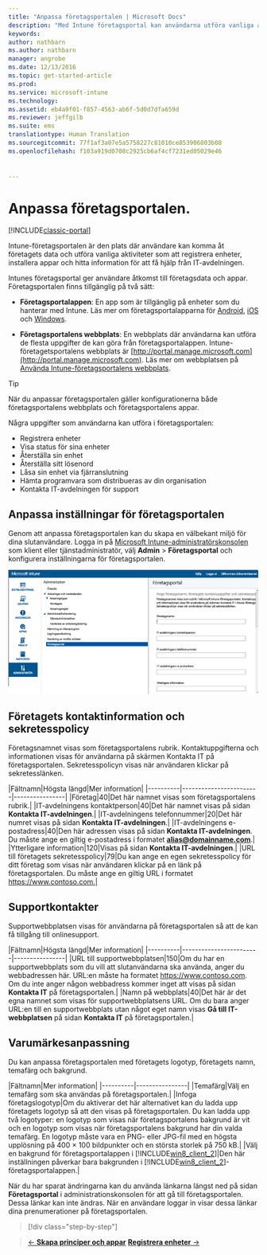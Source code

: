 ```yaml
---
title: "Anpassa företagsportalen | Microsoft Docs"
description: "Med Intune företagsportal kan användarna utföra vanliga aktiviteter som att registrera enheter, installera appar och hitta information om IT-avdelningen."
keywords: 
author: nathbarn
ms.author: nathbarn
manager: angrobe
ms.date: 12/13/2016
ms.topic: get-started-article
ms.prod: 
ms.service: microsoft-intune
ms.technology: 
ms.assetid: eb4a9f01-f857-4563-ab6f-5d0d7dfa659d
ms.reviewer: jeffgilb
ms.suite: ems
translationtype: Human Translation
ms.sourcegitcommit: 77f1af3a07e5a5758227c81010ce853906803b08
ms.openlocfilehash: f103a919d0708c2925cb6af4cf7231ed05029e46


---
```


# <a name="customize-the-company-portal"></a>Anpassa företagsportalen.

[!INCLUDE[classic-portal](../includes/classic-portal.md)]

Intune-företagsportalen är den plats där användare kan komma åt företagets data och utföra vanliga aktiviteter som att registrera enheter, installera appar och hitta information för att få hjälp från IT-avdelningen.

Intunes företagsportal ger användare åtkomst till företagsdata och appar. Företagsportalen finns tillgänglig på två sätt:

-   **Företagsportalappen**: En app som är tillgänglig på enheter som du hanterar med Intune. Läs mer om företagsportalapparna för [Android](/Intune/EndUser/using-your-android-device-with-intune), [iOS](/Intune/EndUser/using-your-iOS-or-macOS-device-with-intune) och [Windows](/Intune/EndUser/using-your-windows-device-with-intune).


- **Företagsportalens webbplats**: En webbplats där användarna kan utföra de flesta uppgifter de kan göra från företagsportalappen. Intune-företagetsportalens webbplats är [http://portal.manage.microsoft.com](http://portal.manage.microsoft.com). Läs mer om webbplatsen på [Använda Intune-företagsportalens webbplats](/Intune/EndUser/using-the-intune-company-portal-website).

> [!TIP]
> När du anpassar företagsportalen gäller konfigurationerna både företagsportalens webbplats och företagsportalens appar.

Några uppgifter som användarna kan utföra i företagsportalen:

-   Registrera enheter
-   Visa status för sina enheter
-   Återställa sin enhet
-   Återställa sitt lösenord
-   Låsa sin enhet via fjärranslutning
-   Hämta programvara som distribueras av din organisation
-   Kontakta IT-avdelningen för support

## <a name="customize-company-portal-settings"></a>Anpassa inställningar för företagsportalen
Genom att anpassa företagsportalen kan du skapa en välbekant miljö för dina slutanvändare. Logga in på [Microsoft Intune-administratörskonsolen](https://manage.microsoft.com) som klient eller tjänstadministratör, välj **Admin** &gt; **Företagsportal** och konfigurera inställningarna för företagsportalen.

![admin-console-admin-workspace-comp-portal-settings](./media/companyportal.png)

## <a name="company-contact-information-and-privacy-statement"></a>Företagets kontaktinformation och sekretesspolicy
Företagsnamnet visas som företagsportalens rubrik. Kontaktuppgifterna och informationen visas för användarna på skärmen Kontakta IT på företagsportalen. Sekretesspolicyn visas när användaren klickar på sekretesslänken.

|Fältnamn|Högsta längd|Mer information|
    |----------|------------------------|----------------|
    |Företag|40|Det här namnet visas som företagsportalens rubrik.|
    |IT-avdelningens kontaktperson|40|Det här namnet visas på sidan **Kontakta IT-avdelningen**.|
    |IT-avdelningens telefonnummer|20|Det här numret visas på sidan **Kontakta IT-avdelningen**.|
    |IT-avdelningens e-postadress|40|Den här adressen visas på sidan **Kontakta IT-avdelningen**. Du måste ange en giltig e-postadress i formatet **alias@domainname.com**.|
    |Ytterligare information|120|Visas på sidan **Kontakta IT-avdelningen**.|
    |URL till företagets sekretesspolicy|79|Du kan ange en egen sekretesspolicy för ditt företag som visas när användaren klickar på en länk på företagsportalen. Du måste ange en giltig URL i formatet https://www.contoso.com.|

## <a name="support-contacts"></a>Supportkontakter
Supportwebbplatsen visas för användarna på företagsportalen så att de kan få tillgång till onlinesupport.

|Fältnamn|Högsta längd|Mer information|
    |----------|------------------------|----------------|
    |URL till supportwebbplatsen|150|Om du har en supportwebbplats som du vill att slutanvändarna ska använda, anger du webbadressen här. URL:en måste ha formatet https://www.contoso.com. Om du inte anger någon webbadress kommer inget att visas på sidan **Kontakta IT** på företagsportalen.|
    |Namn på webbplats|40|Det här är det egna namnet som visas för supportwebbplatsens URL. Om du bara anger URL:en till en supportwebbplats utan något eget namn visas **Gå till IT-webbplatsen** på sidan **Kontakta IT** på företagsportalen.|

## <a name="company-branding-customization"></a>Varumärkesanpassning
Du kan anpassa företagsportalen med företagets logotyp, företagets namn, temafärg och bakgrund.

|Fältnamn|Mer information|
    |----------|----------------|
    |Temafärg|Välj en temafärg som ska användas på företagsportalen.|
    |Infoga företagslogotyp|Om du aktiverar det här alternativet kan du ladda upp företagets logotyp så att den visas på företagsportalen. Du kan ladda upp två logotyper: en logotyp som visas när företagsportalens bakgrund är vit och en logotyp som visas när företagsportalens bakgrund har din valda temafärg. En logotyp måste vara en PNG- eller JPG-fil med en högsta upplösning på 400 × 100 bildpunkter och en största storlek på 750 kB.|
    |Välj en bakgrund för företagsportalappen i [!INCLUDE[win8_client_2](../includes/win8_client_2_md.md)]|Den här inställningen påverkar bara bakgrunden i [!INCLUDE[win8_client_2](../includes/win8_client_2_md.md)]-företagsportalappen.|


När du har sparat ändringarna kan du använda länkarna längst ned på sidan **Företagsportal** i administrationskonsolen för att gå till företagsportalen. Dessa länkar kan inte ändras. När en användare loggar in visar dessa länkar dina prenumerationer på företagsportalen.

>[!div class="step-by-step"]

>[&larr; **Skapa principer och appar**](.\start-with-a-paid-subscription-to-microsoft-intune-step-6.md)       [**Registrera enheter** &rarr;](.\start-with-a-paid-subscription-to-microsoft-intune-step-8.md)  



<!--HONumber=Jan17_HO1-->


